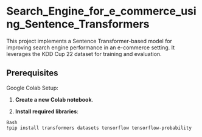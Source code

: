 # Search_Engine_for_e_commerce_using_Sentence_Transformers

This project implements a Sentence Transformer-based model for improving search engine performance in an e-commerce setting. It leverages the KDD Cup 22 dataset for training and evaluation.

## Prerequisites
Google Colab Setup:

1. **Create a new Colab notebook**.

2. **Install required libraries**:

```
Bash
!pip install transformers datasets tensorflow tensorflow-probability
```
